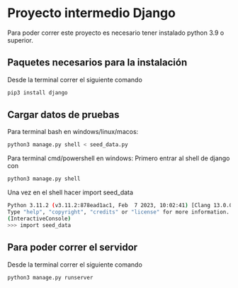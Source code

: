# Proyecto intermedio Django


Para poder correr este proyecto es necesario tener instalado python 3.9 o superior. 

## Paquetes necesarios para la instalación
Desde la terminal correr el siguiente comando
```bash
pip3 install django
```

## Cargar datos de pruebas

Para terminal bash en windows/linux/macos:
```bash
python3 manage.py shell < seed_data.py
```

Para terminal cmd/powershell en windows:
Primero entrar al shell de django con
```bash
python3 manage.py shell
```
Una vez en el shell hacer import seed_data
```bash
Python 3.11.2 (v3.11.2:878ead1ac1, Feb  7 2023, 10:02:41) [Clang 13.0.0 (clang-1300.0.29.30)] on darwin
Type "help", "copyright", "credits" or "license" for more information.
(InteractiveConsole)
>>> import seed_data
```

## Para poder correr el servidor 

Desde la terminal correr el siguiente comando

```bash
python3 manage.py runserver
```
